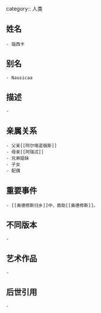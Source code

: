 category:: 人类
## 姓名
	- 瑙西卡
## 别名
	- Nausicaa
## 描述
	-
## 亲属关系
	- 父亲[[阿尔喀诺俄斯]]
	- 母亲[[阿瑞忒]]
	- 兄弟姐妹
	- 子女
	- 配偶
## 重要事件
	- [[奥德修斯归乡]]中，救助[[奥德修斯]]。
## 不同版本
	-
## 艺术作品
	-
## 后世引用
	-
